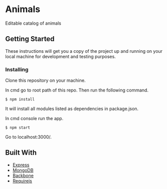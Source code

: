 # Animals
Editable catalog of animals

## Getting Started

These instructions will get you a copy of the project up and running on your local machine for development and testing purposes.

### Installing

Clone this repository on your machine.

In cmd go to root path of this repo.
Then run the following command.

```
$ npm install

```
It will install all modules listed as dependencies in package.json.

In cmd console run the app.

```
$ npm start

```
Go to localhost:3000/.

## Built With

* [Express](https://expressjs.com/)
* [MongoDB](https://docs.mongodb.com/)
* [Backbone](http://backbonejs.org/#)
* [Requirejs](http://requirejs.org/)